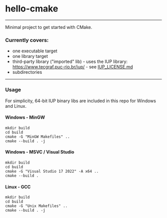 # hello-cmake
---

Minimal project to get started with CMake.

### Currently covers:   
- one executable target
- one library target
- third-party library ("imported" lib) - uses the IUP library: <https://www.tecgraf.puc-rio.br/iup/> - see [IUP_LICENSE.md](vendor/iup/IUP_LICENSE.md)
- subdirectories

--- 
### Usage
For simplicity, 64-bit IUP binary libs are included in this repo for Windows and Linux.

#### Windows - MinGW
```
mkdir build
cd build
cmake -G "MinGW Makefiles" ..
cmake --build . -j
```

#### Windows - MSVC / Visual Studio
```
mkdir build
cd build
cmake -G "Visual Studio 17 2022" -A x64 ..
cmake --build .
```

#### Linux - GCC
```
mkdir build
cd build
cmake -G "Unix Makefiles" ..
cmake --build . -j
```






